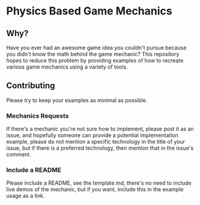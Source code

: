 # Physics Based Game Mechanics 

## Why? 
Have you ever had an awesome game idea you couldn't pursue because you didn't know the math behind the game mechanic? 
This repository hopes to reduce this problem by providing examples of how to recreate various game mechanics using a variety of tools. 

## Contributing 
Please try to keep your examples as minimal as possible. 

### Mechanics Requests 
If there's a mechanic you're not sure how to implement, please post it as an issue, and hopefully someone can provide a potential implementation example, please do not mention a specific technology in the title of your issue, but if there is a preferred technology, then mention that in the issue's comment. 

### Include a README 
Please include a README, see the template.md, there's no need to include live demos of the mechanic, but if you want, include this in the example usage as a link. 


